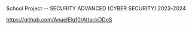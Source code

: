 School Project -- SECURITY ADVANCED (CYBER SECURITY) 2023-2024


https://github.com/AnaelElg10/AttackDDoS
